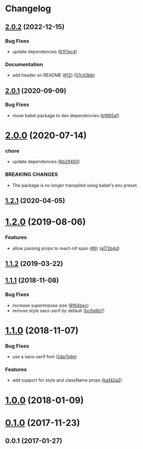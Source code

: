 # Changelog

## [2.0.2](https://github.com/zakodium-oss/react-mf/compare/v2.0.1...v2.0.2) (2022-12-15)


### Bug Fixes

* update dependencies ([61f7ec4](https://github.com/zakodium-oss/react-mf/commit/61f7ec43f38516c1712efe1aca0ffca5ac033777))


### Documentation

* add header on README ([#12](https://github.com/zakodium-oss/react-mf/issues/12)) ([07cd3bb](https://github.com/zakodium-oss/react-mf/commit/07cd3bb141b86bbd5f11019d43fb854ac7e3df8c))

## [2.0.1](https://github.com/zakodium/react-mf/compare/v2.0.0...v2.0.1) (2020-09-09)


### Bug Fixes

* move babel package to dev dependencies ([bf965af](https://github.com/zakodium/react-mf/commit/bf965af071b3ebc55332012a9fb3fded2c7caad1))



# [2.0.0](https://github.com/zakodium/react-mf/compare/v1.2.1...v2.0.0) (2020-07-14)


### chore

* update dependencies ([6b29493](https://github.com/zakodium/react-mf/commit/6b2949357af509ca72f1f71ffe0343df4393872d))


### BREAKING CHANGES

* The package is no longer transpiled using babel's env preset.



## [1.2.1](https://github.com/zakodium/react-mf/compare/v1.2.0...v1.2.1) (2020-04-05)



# [1.2.0](https://github.com/zakodium/react-mf/compare/v1.1.2...v1.2.0) (2019-08-06)


### Features

* allow passing props to react-mf span ([#6](https://github.com/zakodium/react-mf/issues/6)) ([af72b4d](https://github.com/zakodium/react-mf/commit/af72b4d))



## [1.1.2](https://github.com/zakodium/react-mf/compare/v1.1.1...v1.1.2) (2019-03-22)



## [1.1.1](https://github.com/zakodium/react-mf/compare/v1.1.0...v1.1.1) (2018-11-08)

### Bug Fixes

- increase superimpose size ([8f64bec](https://github.com/zakodium/react-mf/commit/8f64bec))
- remove style sans-serif by default ([bc0a9b7](https://github.com/zakodium/react-mf/commit/bc0a9b7))

# [1.1.0](https://github.com/zakodium/react-mf/compare/v1.0.0...v1.1.0) (2018-11-07)

### Bug Fixes

- use a sans-serif font ([2da7b8e](https://github.com/zakodium/react-mf/commit/2da7b8e))

### Features

- add support for style and className props ([ba142a2](https://github.com/zakodium/react-mf/commit/ba142a2))

<a name="1.0.0"></a>

# [1.0.0](https://github.com/zakodium/react-mf/compare/v0.1.0...v1.0.0) (2018-01-09)

<a name="0.1.0"></a>

# [0.1.0](https://github.com/zakodium/react-mf/compare/v0.0.1...v0.1.0) (2017-11-23)

<a name="0.0.1"></a>

## 0.0.1 (2017-01-27)
